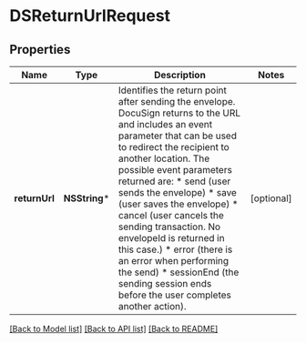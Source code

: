 # DSReturnUrlRequest

## Properties
Name | Type | Description | Notes
------------ | ------------- | ------------- | -------------
**returnUrl** | **NSString*** | Identifies the return point after sending the envelope. DocuSign returns to the URL and includes an event parameter that can be used to redirect the recipient to another location. The possible event parameters returned are:   * send (user sends the envelope) * save (user saves the envelope) * cancel (user cancels the sending transaction. No envelopeId is returned in this case.) * error (there is an error when performing the send) * sessionEnd (the sending session ends before the user completes another action). | [optional] 

[[Back to Model list]](../README.md#documentation-for-models) [[Back to API list]](../README.md#documentation-for-api-endpoints) [[Back to README]](../README.md)


